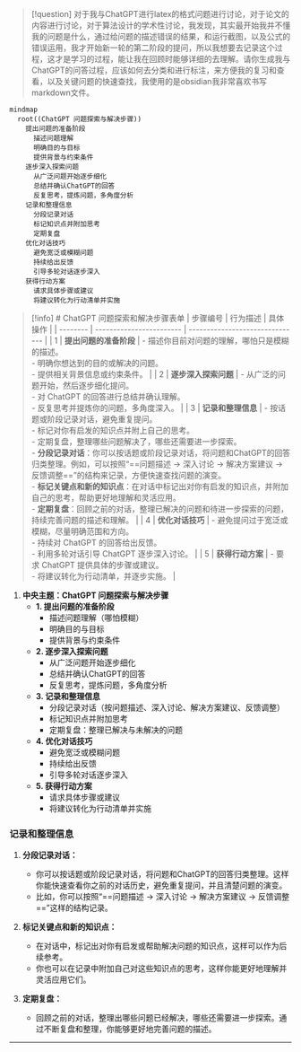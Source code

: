 >[!question]
>对于我与ChatGPT进行latex的格式问题进行讨论，对于论文的内容进行讨论，对于算法设计的学术性讨论，我发现，其实最开始我并不懂我的问题是什么，通过给问题的描述错误的结果，和运行截图，以及公式的错误运用，我才开始新一轮的第二阶段的提问，所以我想要去记录这个过程，这才是学习的过程，能让我在回顾时能够详细的去理解。请你生成我与ChatGPT的问答过程，应该如何去分类和进行标注，来方便我的复习和查看，以及关键问题的快速查找，我使用的是obsidian我非常喜欢书写markdown文件。


```mermaid
mindmap
  root((ChatGPT 问题探索与解决步骤))
    提出问题的准备阶段
      描述问题理解
      明确目的与目标
      提供背景与约束条件
    逐步深入探索问题
      从广泛问题开始逐步细化
      总结并确认ChatGPT的回答
      反复思考，提炼问题，多角度分析
    记录和整理信息
      分段记录对话
      标记知识点并附加思考
      定期复盘
    优化对话技巧
      避免宽泛或模糊问题
      持续给出反馈
      引导多轮对话逐步深入
    获得行动方案
      请求具体步骤或建议
      将建议转化为行动清单并实施
```

>[!info] # ChatGPT 问题探索和解决步骤表单
| 步骤编号 | 行为描述                 | 具体操作                        |
| -------- | ------------------------ | ------------------------------- |
| 1        | **提出问题的准备阶段**     | - 描述你目前对问题的理解，哪怕只是模糊的描述。<br>- 明确你想达到的目的或解决的问题。<br>- 提供相关背景信息或约束条件。 |
| 2        | **逐步深入探索问题**       | - 从广泛的问题开始，然后逐步细化提问。<br>- 对 ChatGPT 的回答进行总结并确认理解。<br>- 反复思考并提炼你的问题，多角度深入。 |
| 3        | **记录和整理信息**         | - 按话题或阶段记录对话，避免重复提问。<br>- 标记对你有启发的知识点并附上自己的思考。<br>- 定期复盘，整理哪些问题解决了，哪些还需要进一步探索。<br>- **分段记录对话**：你可以按话题或阶段记录对话，将问题和ChatGPT的回答归类整理。例如，可以按照“==问题描述 -> 深入讨论 -> 解决方案建议 -> 反馈调整==”的结构来记录，方便快速查找问题的演变。<br>- **标记关键点和新的知识点**：在对话中标记出对你有启发的知识点，并附加自己的思考，帮助更好地理解和灵活应用。<br>- **定期复盘**：回顾之前的对话，整理已解决的问题和待进一步探索的问题，持续完善问题的描述和理解。 |
| 4        | **优化对话技巧**           | - 避免提问过于宽泛或模糊，尽量明确范围和方向。<br>- 持续对 ChatGPT 的回答给出反馈。<br>- 利用多轮对话引导 ChatGPT 逐步深入讨论。 |
| 5        | **获得行动方案**           | - 要求 ChatGPT 提供具体的步骤或建议。<br>- 将建议转化为行动清单，并逐步实施。 |



1. **中央主题：ChatGPT 问题探索与解决步骤**
   - **1. 提出问题的准备阶段**
     - 描述问题理解（哪怕模糊）
     - 明确目的与目标
     - 提供背景与约束条件
   - **2. 逐步深入探索问题**
     - 从广泛问题开始逐步细化
     - 总结并确认ChatGPT的回答
     - 反复思考，提炼问题，多角度分析
   - **3. 记录和整理信息**
     - 分段记录对话（按问题描述、深入讨论、解决方案建议、反馈调整）
     - 标记知识点并附加思考
     - 定期复盘：整理已解决与未解决的问题
   - **4. 优化对话技巧**
     - 避免宽泛或模糊问题
     - 持续给出反馈
     - 引导多轮对话逐步深入
   - **5. 获得行动方案**
     - 请求具体步骤或建议
     - 将建议转化为行动清单并实施

### 记录和整理信息
1. **分段记录对话：**
   - 你可以按话题或阶段记录对话，将问题和ChatGPT的回答归类整理。这样你能快速查看你之前的对话历史，避免重复提问，并且清楚问题的演变。
   - 比如，你可以按照“==问题描述 -> 深入讨论 -> 解决方案建议 -> 反馈调整==”这样的结构记录。

2. **标记关键点和新的知识点：**
   - 在对话中，标记出对你有启发或帮助解决问题的知识点，这样可以作为后续参考。
   - 你也可以在记录中附加自己对这些知识点的思考，这样你能更好地理解并灵活应用它们。

3. **定期复盘：**
   - 回顾之前的对话，整理出哪些问题已经解决，哪些还需要进一步探索。通过不断复盘和整理，你能够更好地完善问题的描述。

---


